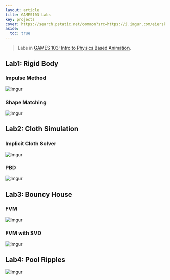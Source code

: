 ```yaml
---
layout: article
title: GAMES103 Labs
key: projects
cover: https://search.pstatic.net/common?src=https://i.imgur.com/eiersk3.gif
aside:
  toc: true
---
```


> Labs in [GAMES 103: Intro to Physics Based Animation](http://games-cn.org/games103/).
<!--more-->

## Lab1: Rigid Body

### Impulse Method

![Imgur](https://search.pstatic.net/common?src=https://i.imgur.com/eiersk3.gif)

### Shape Matching

![Imgur](https://search.pstatic.net/common?src=https://i.imgur.com/yycpK7p.gif)

## Lab2: Cloth Simulation

### Implicit Cloth Solver

![Imgur](https://search.pstatic.net/common?src=https://i.imgur.com/bExEAGl.gif)

### PBD

![Imgur](https://search.pstatic.net/common?src=https://i.imgur.com/ZDdvKYR.gif)

## Lab3: Bouncy House

### FVM

![Imgur](https://search.pstatic.net/common?src=https://i.imgur.com/e3V6VMj.gif)

### FVM with SVD

![Imgur](https://search.pstatic.net/common?src=https://i.imgur.com/okp0A1k.gif)

## Lab4: Pool Ripples

![Imgur](https://i.imgur.com/InDQT1p.gif)